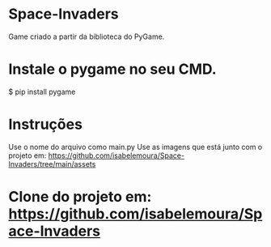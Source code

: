 # Space-Invaders
Game criado a partir da biblioteca do PyGame. 

# Instale o pygame no seu CMD. 
$ pip install pygame

# Instruções 
Use o nome do arquivo como main.py
Use as imagens que está junto com o projeto em: https://github.com/isabelemoura/Space-Invaders/tree/main/assets

# Clone do projeto em: https://github.com/isabelemoura/Space-Invaders
